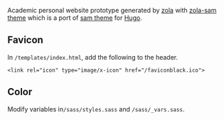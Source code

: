
Academic personal website prototype generated by [zola][zola] with [zola-sam theme][repository] which is a port of [sam theme][original] for [Hugo][hugo].


## Favicon
In `/templates/index.html`, add the following to the header.
```
<link rel="icon" type="image/x-icon" href="/faviconblack.ico">
```
## Color
Modify variables in`/sass/styles.sass` and `/sass/_vars.sass`.

[zola]: https://getzola.org
[original]: https://github.com/victoriadotdev/hugo-theme-sam
[hugo]: https://gohugo.io
[repository]: https://github.com/janbaudisch/zola-sam

